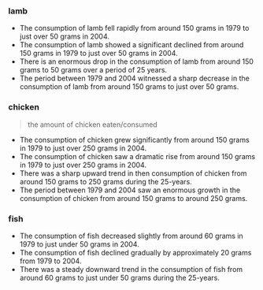 ### lamb
- The consumption of lamb fell rapidly from around 150 grams in 1979 to just over 50 grams in 2004.
- The consumption of lamb showed a significant declined from around 150 grams in 1979 to just over 50 grams in 2004.
- There is an enormous drop in the consumption of lamb from around 150 grams to 50 grams over a period of 25 years.
- The period between 1979 and 2004 witnessed a sharp decrease in the consumption of lamb from around 150 grams to just over 50 grams.

### chicken

> the amount of chicken eaten/consumed

- The consumption of chicken grew significantly from around 150 grams in 1979 to just over 250 grams in 2004.
- The consumption of chicken saw a dramatic rise from around 150 grams in 1979 to just over 250 grams in 2004.
- There was a sharp upward trend in then consumption of chicken from around 150 grams to 250 grams during the 25-years.
-  The period between 1979 and 2004 saw an enormous growth in the consumption of chicken from around 150 grams to around 250 grams.

### fish
- The consumption of fish decreased slightly from around 60 grams in 1979 to just under 50 grams in 2004.
- The consumption of fish declined gradually by approximately 20 grams from 1979 to 2004.
- There was a steady downward trend in the consumption of fish from around 60 grams to just under 50 grams during the 25-years.